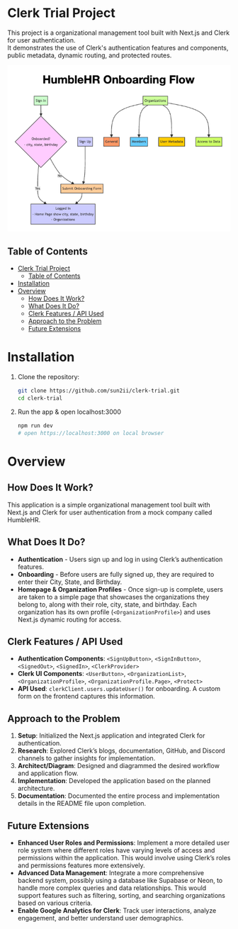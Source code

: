 # Clerk Trial Project

This project is a organizational management tool built with Next.js and Clerk for user authentication.   
It demonstrates the use of Clerk's authentication features and components, public metadata, dynamic routing, and protected routes.

<p align="center">
  <img src="./architecture/humblehr-flow.png" alt="Screenshot" width="800" />
</p>

## Table of Contents
- [Clerk Trial Project](#clerk-trial-project)
  - [Table of Contents](#table-of-contents)
- [Installation](#installation)
- [Overview](#overview)
  - [How Does It Work?](#how-does-it-work)
  - [What Does It Do?](#what-does-it-do)
  - [Clerk Features / API Used](#clerk-features--api-used)
  - [Approach to the Problem](#approach-to-the-problem)
  - [Future Extensions](#future-extensions)

# Installation

1. Clone the repository:
   ```bash
   git clone https://github.com/sun2ii/clerk-trial.git
   cd clerk-trial
   ```
2. Run the app & open localhost:3000
   ```bash
   npm run dev 
   # open https://localhost:3000 on local browser
   ```
# Overview

## How Does It Work?
This application is a simple organizational management tool built with Next.js and Clerk for user authentication from a mock company called HumbleHR.

## What Does It Do?

-  **Authentication** - Users sign up and log in using Clerk’s authentication features.
- **Onboarding** - Before users are fully signed up, they are required to enter their City, State, and Birthday.
- **Homepage & Organization Profiles** - Once sign-up is complete, users are taken to a simple page that showcases the organizations they belong to, along with their role, city, state, and birthday. Each organization has its own profile (`<OrganizationProfile>`) and uses Next.js dynamic routing for access.

## Clerk Features / API Used
- **Authentication Components**: `<SignUpButton>`, `<SignInButton>`, `<SignedOut>`, `<SignedIn>`, `<ClerkProvider>`
- **Clerk UI Components**: `<UserButton>`, `<OrganizationList>`, `<OrganizationProfile>`, `<OrganizationProfile.Page>`, `<Protect>`
- **API Used**: `clerkClient.users.updateUser()` for onboarding. A custom form on the frontend captures this information.


## Approach to the Problem
1. **Setup**: Initialized the Next.js application and integrated Clerk for authentication.
2. **Research**: Explored Clerk’s blogs, documentation, GitHub, and Discord channels to gather insights for implementation.
3. **Architect/Diagram**: Designed and diagrammed the desired workflow and application flow.
4. **Implementation**: Developed the application based on the planned architecture.
5. **Documentation**: Documented the entire process and implementation details in the README file upon completion.

## Future Extensions
- **Enhanced User Roles and Permissions**: Implement a more detailed user role system where different roles have varying levels of access and permissions within the application. This would involve using Clerk’s roles and permissions features more extensively.
- **Advanced Data Management**: Integrate a more comprehensive backend system, possibly using a database like Supabase or Neon, to handle more complex queries and data relationships. This would support features such as filtering, sorting, and searching organizations based on various criteria.
- **Enable Google Analytics for Clerk**: Track user interactions, analyze engagement, and better understand user demographics.